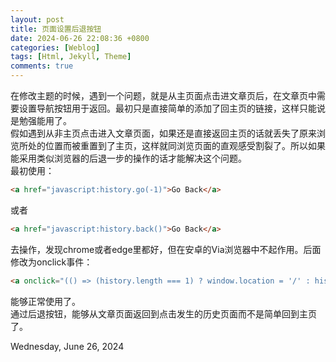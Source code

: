 ```yaml
---
layout: post
title: 页面设置后退按钮
date: 2024-06-26 22:08:36 +0800 
categories: [Weblog]
tags: [Html, Jekyll, Theme]
comments: true 
---
```

在修改主题的时候，遇到一个问题，就是从主页面点击进文章页后，在文章页中需要设置导航按钮用于返回。最初只是直接简单的添加了回主页的链接，这样只能说是勉强能用了。   
假如遇到从非主页点击进入文章页面，如果还是直接返回主页的话就丢失了原来浏览所处的位置而被重置到了主页，这样就同浏览页面的直观感受割裂了。所以如果能采用类似浏览器的后退一步的操作的话才能解决这个问题。   
最初使用：
```html
<a href="javascript:history.go(-1)">Go Back</a>
```
或者
```html
<a href="javascript:history.back()">Go Back</a>
```
去操作，发现chrome或者edge里都好，但在安卓的Via浏览器中不起作用。后面修改为onclick事件：
```html
<a onclick="(() => (history.length === 1) ? window.location = '/' : history.back())()"> Go back </a>
```
能够正常使用了。   
通过后退按钮，能够从文章页面返回到点击发生的历史页面而不是简单回到主页了。   
   
Wednesday, June 26, 2024 